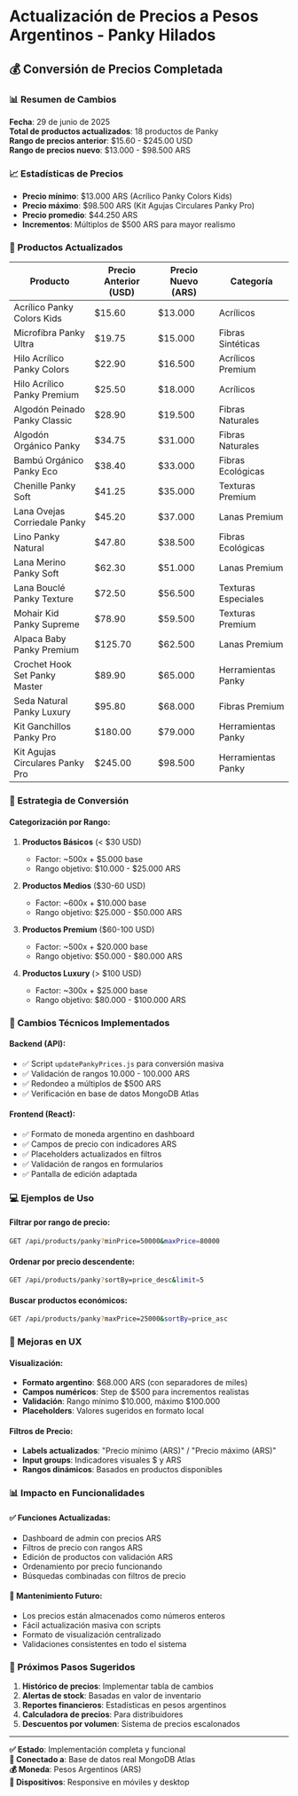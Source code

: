# Actualización de Precios a Pesos Argentinos - Panky Hilados

## 💰 Conversión de Precios Completada

### 📊 Resumen de Cambios

**Fecha**: 29 de junio de 2025  
**Total de productos actualizados**: 18 productos de Panky  
**Rango de precios anterior**: $15.60 - $245.00 USD  
**Rango de precios nuevo**: $13.000 - $98.500 ARS  

### 📈 Estadísticas de Precios

- **Precio mínimo**: $13.000 ARS (Acrílico Panky Colors Kids)
- **Precio máximo**: $98.500 ARS (Kit Agujas Circulares Panky Pro)
- **Precio promedio**: $44.250 ARS
- **Incrementos**: Múltiplos de $500 ARS para mayor realismo

### 🔄 Productos Actualizados

| Producto | Precio Anterior (USD) | Precio Nuevo (ARS) | Categoría |
|----------|---------------------|-------------------|-----------|
| Acrílico Panky Colors Kids | $15.60 | $13.000 | Acrílicos |
| Microfibra Panky Ultra | $19.75 | $15.000 | Fibras Sintéticas |
| Hilo Acrílico Panky Colors | $22.90 | $16.500 | Acrílicos Premium |
| Hilo Acrílico Panky Premium | $25.50 | $18.000 | Acrílicos |
| Algodón Peinado Panky Classic | $28.90 | $19.500 | Fibras Naturales |
| Algodón Orgánico Panky | $34.75 | $31.000 | Fibras Naturales |
| Bambú Orgánico Panky Eco | $38.40 | $33.000 | Fibras Ecológicas |
| Chenille Panky Soft | $41.25 | $35.000 | Texturas Premium |
| Lana Ovejas Corriedale Panky | $45.20 | $37.000 | Lanas Premium |
| Lino Panky Natural | $47.80 | $38.500 | Fibras Ecológicas |
| Lana Merino Panky Soft | $62.30 | $51.000 | Lanas Premium |
| Lana Bouclé Panky Texture | $72.50 | $56.500 | Texturas Especiales |
| Mohair Kid Panky Supreme | $78.90 | $59.500 | Texturas Premium |
| Alpaca Baby Panky Premium | $125.70 | $62.500 | Lanas Premium |
| Crochet Hook Set Panky Master | $89.90 | $65.000 | Herramientas Panky |
| Seda Natural Panky Luxury | $95.80 | $68.000 | Fibras Premium |
| Kit Ganchillos Panky Pro | $180.00 | $79.000 | Herramientas Panky |
| Kit Agujas Circulares Panky Pro | $245.00 | $98.500 | Herramientas Panky |

### 🎯 Estrategia de Conversión

#### Categorización por Rango:
1. **Productos Básicos** (< $30 USD)
   - Factor: ~500x + $5.000 base
   - Rango objetivo: $10.000 - $25.000 ARS

2. **Productos Medios** ($30-60 USD)
   - Factor: ~600x + $10.000 base
   - Rango objetivo: $25.000 - $50.000 ARS

3. **Productos Premium** ($60-100 USD)
   - Factor: ~500x + $20.000 base
   - Rango objetivo: $50.000 - $80.000 ARS

4. **Productos Luxury** (> $100 USD)
   - Factor: ~300x + $25.000 base
   - Rango objetivo: $80.000 - $100.000 ARS

### 🔧 Cambios Técnicos Implementados

#### Backend (API):
- ✅ Script `updatePankyPrices.js` para conversión masiva
- ✅ Validación de rangos 10.000 - 100.000 ARS
- ✅ Redondeo a múltiplos de $500 ARS
- ✅ Verificación en base de datos MongoDB Atlas

#### Frontend (React):
- ✅ Formato de moneda argentino en dashboard
- ✅ Campos de precio con indicadores ARS
- ✅ Placeholders actualizados en filtros
- ✅ Validación de rangos en formularios
- ✅ Pantalla de edición adaptada

### 💻 Ejemplos de Uso

#### Filtrar por rango de precio:
```bash
GET /api/products/panky?minPrice=50000&maxPrice=80000
```

#### Ordenar por precio descendente:
```bash
GET /api/products/panky?sortBy=price_desc&limit=5
```

#### Buscar productos económicos:
```bash
GET /api/products/panky?maxPrice=25000&sortBy=price_asc
```

### 🎨 Mejoras en UX

#### Visualización:
- **Formato argentino**: $68.000 ARS (con separadores de miles)
- **Campos numéricos**: Step de $500 para incrementos realistas
- **Validación**: Rango mínimo $10.000, máximo $100.000
- **Placeholders**: Valores sugeridos en formato local

#### Filtros de Precio:
- **Labels actualizados**: "Precio mínimo (ARS)" / "Precio máximo (ARS)"
- **Input groups**: Indicadores visuales $ y ARS
- **Rangos dinámicos**: Basados en productos disponibles

### 📊 Impacto en Funcionalidades

#### ✅ Funciones Actualizadas:
- Dashboard de admin con precios ARS
- Filtros de precio con rangos ARS
- Edición de productos con validación ARS
- Ordenamiento por precio funcionando
- Búsquedas combinadas con filtros de precio

#### 🔄 Mantenimiento Futuro:
- Los precios están almacenados como números enteros
- Fácil actualización masiva con scripts
- Formato de visualización centralizado
- Validaciones consistentes en todo el sistema

### 🚀 Próximos Pasos Sugeridos

1. **Histórico de precios**: Implementar tabla de cambios
2. **Alertas de stock**: Basadas en valor de inventario
3. **Reportes financieros**: Estadísticas en pesos argentinos
4. **Calculadora de precios**: Para distribuidores
5. **Descuentos por volumen**: Sistema de precios escalonados

---

**✅ Estado**: Implementación completa y funcional  
**🔗 Conectado a**: Base de datos real MongoDB Atlas  
**💰 Moneda**: Pesos Argentinos (ARS)  
**📱 Dispositivos**: Responsive en móviles y desktop
